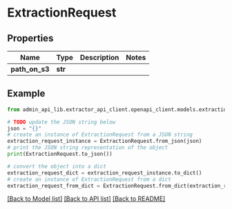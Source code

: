 # ExtractionRequest



## Properties

Name | Type | Description | Notes
------------ | ------------- | ------------- | -------------
**path_on_s3** | **str** |  | 

## Example

```python
from admin_api_lib.extractor_api_client.openapi_client.models.extraction_request import ExtractionRequest

# TODO update the JSON string below
json = "{}"
# create an instance of ExtractionRequest from a JSON string
extraction_request_instance = ExtractionRequest.from_json(json)
# print the JSON string representation of the object
print(ExtractionRequest.to_json())

# convert the object into a dict
extraction_request_dict = extraction_request_instance.to_dict()
# create an instance of ExtractionRequest from a dict
extraction_request_from_dict = ExtractionRequest.from_dict(extraction_request_dict)
```
[[Back to Model list]](../README.md#documentation-for-models) [[Back to API list]](../README.md#documentation-for-api-endpoints) [[Back to README]](../README.md)


